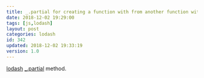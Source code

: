 ```yaml
---
title: _.partial for creating a function with from another function with some set arguments
date: 2018-12-02 19:29:00
tags: [js,lodash]
layout: post
categories: lodash
id: 342
updated: 2018-12-02 19:33:19
version: 1.0
---
```


[lodash](http://lodash.com/) [\_.partial](https://lodash.com/docs/4.17.4#partial) method.

<!-- more -->
